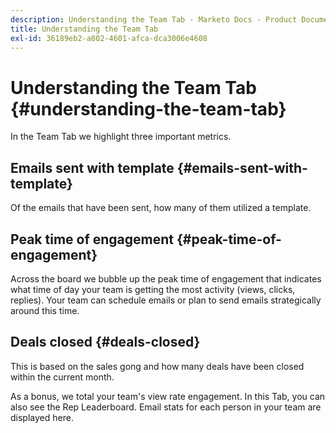 ```yaml
---
description: Understanding the Team Tab - Marketo Docs - Product Documentation
title: Understanding the Team Tab
exl-id: 36189eb2-a802-4601-afca-dca3006e4608
---
```

# Understanding the Team Tab {#understanding-the-team-tab}

In the Team Tab we highlight three important metrics.

## Emails sent with template {#emails-sent-with-template}

Of the emails that have been sent, how many of them utilized a template.

## Peak time of engagement {#peak-time-of-engagement}

Across the board we bubble up the peak time of engagement that indicates what time of day your team is getting the most activity (views, clicks, replies). Your team can schedule emails or plan to send emails strategically around this time.

## Deals closed {#deals-closed}

This is based on the sales gong and how many deals have been closed within the current month.

As a bonus, we total your team's view rate engagement. In this Tab, you can also see the Rep Leaderboard. Email stats for each person in your team are displayed here.
